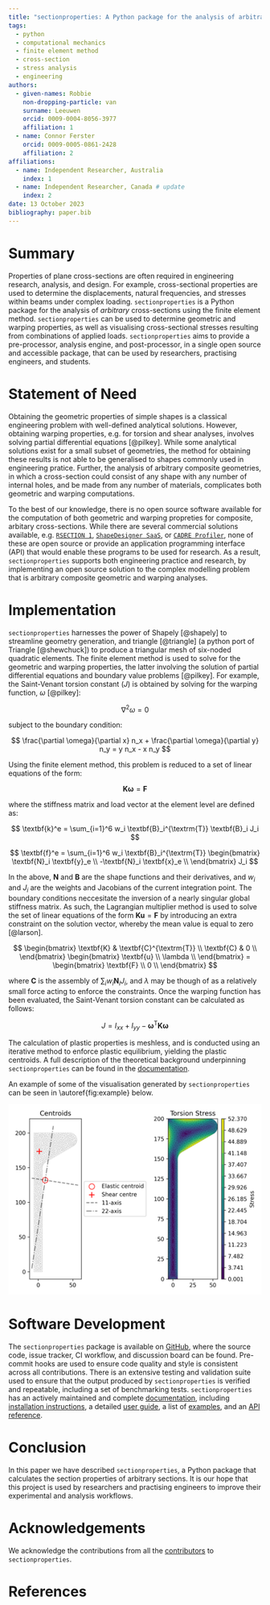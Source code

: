 ```yaml
---
title: "sectionproperties: A Python package for the analysis of arbitrary cross-sections using the finite element method"
tags:
  - python
  - computational mechanics
  - finite element method
  - cross-section
  - stress analysis
  - engineering
authors:
  - given-names: Robbie
    non-dropping-particle: van
    surname: Leeuwen
    orcid: 0009-0004-8056-3977
    affiliation: 1
  - name: Connor Ferster
    orcid: 0009-0005-0861-2428
    affiliation: 2
affiliations:
  - name: Independent Researcher, Australia
    index: 1
  - name: Independent Researcher, Canada # update
    index: 2
date: 13 October 2023
bibliography: paper.bib
---
```


# Summary

Properties of plane cross-sections are often required in engineering research, analysis,
and design. For example, cross-sectional properties are used to determine the
displacements, natural frequencies, and stresses within beams under complex loading.
`sectionproperties` is a Python package for the analysis of _arbitrary_ cross-sections
using the finite element method. `sectionproperties` can be used to determine
geometric and warping properties, as well as visualising cross-sectional stresses
resulting from combinations of applied loads. `sectionproperties` aims to provide a
pre-processor, analysis engine, and post-processor, in a single open source and
accessible package, that can be used by researchers, practising engineers, and students.

# Statement of Need

Obtaining the geometric properties of simple shapes is a classical engineering problem
with well-defined analytical solutions. However, obtaining warping properties, e.g. for
torsion and shear analyses, involves solving partial differential equations [@pilkey].
While some analytical solutions exist for a small subset of geometries, the method for
obtaining these results is not able to be generalised to shapes commonly used in
engineering pratice. Further, the analysis of arbitrary composite geometries, in which a
cross-section could consist of any shape with any number of internal holes, and be made
from any number of materials, complicates both geometric and warping computations.

To the best of our knowledge, there is no open source software available for the
computation of both geometric and warping propreties for composite, arbitary
cross-sections. While there are several commercial solutions available, e.g.
[`RSECTION 1`](https://www.dlubal.com/en/products/cross-section-properties-software/rsection),
[`ShapeDesigner SaaS`](http://mechatools.com/en/shapedesigner.html), or
[`CADRE Profiler`](https://www.cadreanalytic.com/profiler.htm), none of these are
open source or provide an application programming interface (API) that would enable
these programs to be used for research. As a result, `sectionproperties` supports both
engineering practice and research, by implementing an open source solution to the
complex modelling problem that is arbitrary composite geometric and warping analyses.

# Implementation

`sectionproperties` harnesses the power of Shapely [@shapely] to streamline geometry
generation, and triangle [@triangle] (a python port of Triangle [@shewchuck]) to produce
a triangular mesh of six-noded quadratic elements. The finite element method is used to
solve for the geometric and warping properties, the latter involving the solution of
partial differential equations and boundary value problems [@pilkey]. For example, the
Saint-Venant torsion constant ($J$) is obtained by solving for the warping function,
$\omega$ [@pilkey]:

$$
\nabla^2 \omega = 0
$$

subject to the boundary condition:

$$
\frac{\partial \omega}{\partial x} n_x + \frac{\partial \omega}{\partial y} n_y = y n_x - x n_y
$$

Using the finite element method, this problem is reduced to a set of linear equations of
the form:

$$
\textbf{K} \boldsymbol{\omega} = \textbf{F}
$$

where the stiffness matrix and load vector at the element level are defined as:

$$
\textbf{k}^e = \sum_{i=1}^6 w_i \textbf{B}_i^{\textrm{T}} \textbf{B}_i J_i
$$

$$
\textbf{f}^e = \sum_{i=1}^6 w_i \textbf{B}_i^{\textrm{T}}
\begin{bmatrix}
  \textbf{N}_i \textbf{y}_e \\
  -\textbf{N}_i \textbf{x}_e \\
\end{bmatrix} J_i
$$

In the above, $\textbf{N}$ and $\textbf{B}$ are the shape functions and their
derivatives, and $w_i$ and $J_i$ are the weights and Jacobians of the current
integration point. The boundary conditions neccesitate the inversion of a nearly
singular global stiffness matrix. As such, the Lagrangian multiplier method is used to
solve the set of linear equations of the form $\textbf{K} \textbf{u} = \textbf{F}$ by
introducing an extra constraint on the solution vector, whereby the mean value is equal
to zero [@larson].

$$
\begin{bmatrix}
  \textbf{K} & \textbf{C}^{\textrm{T}} \\
  \textbf{C} & 0 \\
\end{bmatrix}
\begin{bmatrix}
  \textbf{u} \\
  \lambda \\
\end{bmatrix} =
\begin{bmatrix}
  \textbf{F} \\
  0 \\
\end{bmatrix}
$$

where $\textbf{C}$ is the assembly of $\sum_{i} w_i \textbf{N}_i J_i$, and $\lambda$
may be though of as a relatively small force acting to enforce the constraints. Once the
warping function has been evaluated, the Saint-Venant torsion constant can be calculated
as follows:

$$
J = I_{xx} + I_{yy} - \boldsymbol{\omega}^{\textrm{T}} \textbf{K} \boldsymbol{\omega}
$$

The calculation of plastic properties is meshless, and is conducted using an iterative
method to enforce plastic equilibrium, yielding the plastic centroids. A full
description of the theoretical background underpinning `sectionproperties` can
be found in the
[documentation](https://sectionproperties.readthedocs.io/en/stable/user_guide/theory.html).

An example of some of the visualisation generated by `sectionproperties` can be seen in
\autoref{fig:example} below.

![Plot of the centroids and torsion stress distribution for a bulb-section modelled in `sectionproperties`.\label{fig:example}](figures/example.png)

# Software Development

The `sectionproperties` package is available on [GitHub](https://github.com/robbievanleeuwen/section-properties),
where the source code, issue tracker, CI workflow, and discussion board can be found.
Pre-commit hooks are used to ensure code quality and style is consistent across all
contributions. There is an extensive testing and validation suite used to ensure that
the output produced by `sectionproperties` is verified and repeatable, including a set
of benchmarking tests. `sectionproperties` has an actively maintained and complete
[documentation](https://sectionproperties.readthedocs.io), including
[installation instructions](https://sectionproperties.readthedocs.io/en/stable/installation.html),
a detailed [user guide](https://sectionproperties.readthedocs.io/en/stable/user_guide.html),
a list of [examples](https://sectionproperties.readthedocs.io/en/stable/examples.html),
and an [API reference](https://sectionproperties.readthedocs.io/en/stable/api.html).

# Conclusion

In this paper we have described `sectionproperties`, a Python package that calculates
the section properties of arbitrary sections. It is our hope that this project is used
by researchers and practising engineers to improve their experimental and analysis
workflows.

# Acknowledgements

We acknowledge the contributions from all the
[contributors](https://github.com/robbievanleeuwen/section-properties/graphs/contributors)
to `sectionproperties`.

# References
